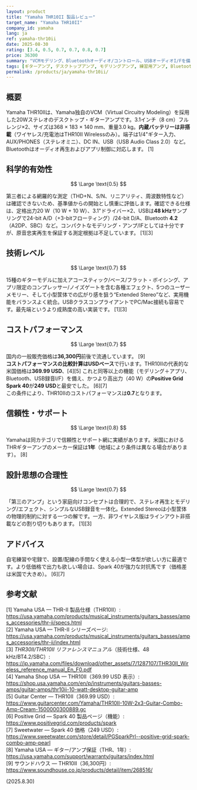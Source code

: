 ```yaml
---
layout: product
title: "Yamaha THR10II 製品レビュー"
target_name: "Yamaha THR10II"
company_id: yamaha
lang: ja
ref: yamaha-thr10ii
date: 2025-08-30
rating: [3.4, 0.5, 0.7, 0.7, 0.8, 0.7]
price: 36300
summary: "VCMモデリング、Bluetoothオーディオ/コントロール、USBオーディオI/Fを備えるデスクトップ・ギターアンプ（非ワイヤレス）"
tags: [ギターアンプ, デスクトップアンプ, モデリングアンプ, 練習用アンプ, Bluetooth, USBインターフェース]
permalink: /products/ja/yamaha-thr10ii/
---
```


## 概要

Yamaha THR10IIは、Yamaha独自のVCM（Virtual Circuitry Modeling）を採用した20Wステレオのデスクトップ・ギターアンプです。3.1インチ（8 cm）フルレンジ×2、サイズは368 × 183 × 140 mm、重量3.0 kg。**内蔵バッテリーは非搭載**（ワイヤレス/充電池はTHR10II Wirelessのみ）。端子は1/4"ギター入力、AUX/PHONES（ステレオミニ）、DC IN、USB（USB Audio Class 2.0）など。Bluetoothはオーディオ再生およびアプリ制御に対応します。 [1]

## 科学的有効性

$$ \Large \text{0.5} $$

第三者による網羅的な測定（THD+N、S/N、リニアリティ、周波数特性など）は確認できないため、基準値からの開始とし慎重に評価します。確認できる仕様は、定格出力20 W（10 W + 10 W）、3.1"ドライバー×2、USBは**48 kHz**サンプリングで24-bit A/D（+3-bitフローティング）/24-bit D/A、Bluetooth **4.2**（A2DP、SBC）など。コンパクトなモデリング・アンプ/IFとしては十分ですが、原音忠実再生を保証する測定根拠は不足しています。 [1][3]

## 技術レベル

$$ \Large \text{0.7} $$

15種のギターモデルに加えアコースティック/ベース/フラット・ボイシング、アプリ限定のコンプレッサー/ノイズゲートを含む各種エフェクト、5つのユーザーメモリー、そして小型筐体での広がり感を狙う“Extended Stereo”など、実用機能をバランスよく統合。USBクラスコンプライアントでPC/Mac接続も容易です。最先端というより成熟度の高い実装です。 [1][3]

## コストパフォーマンス

$$ \Large \text{0.7} $$

国内の一般販売価格は**36,300円**前後で流通しています。 [9]  
**コストパフォーマンスの比較計算はUSDベース**で行います。THR10IIの代表的な米国価格は**369.99 USD**、[4][5] これと同等以上の機能（モデリング＋アプリ、Bluetooth、USB録音I/F）を備え、かつより高出力（40 W）の**Positive Grid Spark 40**が**249 USD**と最安でした。 [6][7]  
この条件により、THR10IIのコストパフォーマンスは**0.7**となります。

## 信頼性・サポート

$$ \Large \text{0.8} $$

Yamahaは同カテゴリで信頼性とサポート網に実績があります。米国におけるTHRギターアンプのメーカー保証は**1年**（地域により条件は異なる場合があります）。 [8]

## 設計思想の合理性

$$ \Large \text{0.7} $$

「第三のアンプ」という家庭向けコンセプトは合理的で、ステレオ再生とモデリング/エフェクト、シンプルなUSB録音を一体化。Extended Stereoは小型筐体の物理的制約に対する一つの解です。一方、非ワイヤレス版はラインアウト非搭載などの割り切りもあります。 [1][3]

## アドバイス

自宅練習や宅録で、設置/配線の手間なく使える小型一体型が欲しい方に最適です。より低価格で出力も欲しい場合は、Spark 40が強力な対抗馬です（価格差は米国で大きめ）。 [6][7]

## 参考文献

[1] Yamaha USA — THR-II 製品仕様（THR10II）: https://usa.yamaha.com/products/musical_instruments/guitars_basses/amps_accessories/thr-ii/specs.html  
[2] Yamaha USA — THR-II シリーズページ: https://usa.yamaha.com/products/musical_instruments/guitars_basses/amps_accessories/thr-ii/index.html  
[3] *THR30II/THR10II リファレンスマニュアル*（技術仕様、48 kHz/BT4.2/SBC）: https://jp.yamaha.com/files/download/other_assets/7/1287107/THR30II_Wireless_reference_manual_En_F0.pdf  
[4] Yamaha Shop USA — THR10II（369.99 USD 表示）: https://shop.usa.yamaha.com/en/p/instruments/guitars-basses-amps/guitar-amps/thr10ii-10-watt-desktop-guitar-amp  
[5] Guitar Center — THR10II（369.99 USD）: https://www.guitarcenter.com/Yamaha/THR10II-10W-2x3-Guitar-Combo-Amp-Cream-1500000300889.gc  
[6] Positive Grid — Spark 40 製品ページ（機能）: https://www.positivegrid.com/products/spark  
[7] Sweetwater — Spark 40 価格（249 USD）: https://www.sweetwater.com/store/detail/PGSparkPrl--positive-grid-spark-combo-amp-pearl  
[8] Yamaha USA — ギター/アンプ保証（THR、1年）: https://usa.yamaha.com/support/warranty/guitars/index.html  
[9] サウンドハウス — THR10II（36,300円）: https://www.soundhouse.co.jp/products/detail/item/268516/

(2025.8.30)


